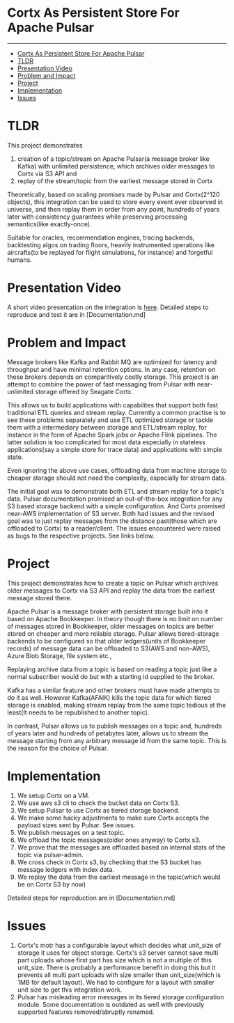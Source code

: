# Cortx As Persistent Store For Apache Pulsar
------


<!-- @import "[TOC]" {cmd="toc" depthFrom=1 depthTo=6 orderedList=false} -->

<!-- code_chunk_output -->

- [Cortx As Persistent Store For Apache Pulsar](#cortx-as-persistent-store-for-apache-pulsar)
- [TLDR](#tldr)
- [Presentation Video](#presentation-video)
- [Problem and Impact](#problem-and-impact)
- [Project](#project)
- [Implementation](#implementation)
- [Issues](#issues)

<!-- /code_chunk_output -->


# TLDR

This project demonstrates 
1. creation of a topic/stream on Apache Pulsar(a message broker like Kafka) with unlimited persistence, which archives older messages to Cortx via S3 API and
2. replay of the stream/topic from the earliest message stored in Cortx

Theoretically, based on scaling promises made by Pulsar and Cortx(2^120 objects), this integration can be used to store every event ever observed in universe, and then replay them in order from any point, hundreds of years later with consistency guarantees while preserving processing semantics(like exactly-once).

Suitable for oracles, recommendation engines, tracing backends, backtesting algos on trading floors, heavily instrumented operations like aircrafts(to be replayed for flight simulations, for instance) and forgetful humans.

# Presentation Video

A short video presentation on the integration is [here](https://www.youtube.com/watch?v=EjY_Q0w4ejA). Detailed steps to reproduce and test it are in [Documentation.md]

# Problem and Impact
Message brokers like Kafka and Rabbit MQ are optimized for latency and throughput and have minimal retention options. In any case, retention on these brokers depends on comparitively costly storage. This project is an attempt to combine the power of fast messaging from Pulsar with near-unlimited storage offered by Seagate Cortx.

This allows us to build applications with capabilites that support both fast traditional ETL queries and stream replay. Currently a common practise is to see these problems separately and use ETL optimized storage or tackle them with a intermediary between storage and ETL/stream replay, for instance in the form of Apache Spark jobs or Apache Flink pipelines. The latter solution is too complicated for most data especially in stateless applications(say a simple store for trace data) and applications with simple state.

Even ignoring the above use cases, offloading data from machine storage to cheaper storage should not need the complexity, especially for stream data.

The initial goal was to demonstrate both ETL and stream replay for a topic's data. Pulsar documentation promised an out-of-the-box integration for any S3 based storage backend with a simple configuration. And Cortx promised near-AWS implementation of S3 server. Both had issues and the revised goal was to just replay messages from the distance past(those which are offloaded to Cortx) to a reader/client. The issues encountered were raised as bugs to the respective projects. See links below.

# Project

This project demonstrates how to create a topic on Pulsar which archives older messages to Cortx via S3 API and replay the data from the earliest message stored there.

Apache Pulsar is a message broker with persistent storage built into it based on Apache Bookkeeper. In theory though there is no limit on number of messages stored in Bookkeeper, older messages on topics are better stored on cheaper and more reliable storage. Pulsar allows tiered-storage backends to be configured so that older ledgers(units of Bookkeeper records) of message data can be offloaded to S3(AWS and non-AWS), Azure Blob Storage, file system etc.,

Replaying archive data from a topic is based on reading a topic just like a normal subscriber would do but with a starting id supplied to the broker. 

Kafka has a similar feature and other brokers must have made attempts to do it as well. However Kafka(AFAIK) kills the topic data for which tiered storage is enabled, making stream replay from the same topic tedious at the least(It needs to be republished to another topic).

In contrast, Pulsar allows us to publish messages on a topic and, hundreds of years later and hundreds of petabytes later, allows us to stream the message starting from any arbitrary message id from the same topic. This is the reason for the choice of Pulsar.

# Implementation

1. We setup Cortx on a VM.
2. We use aws s3 cli to check the bucket data on Cortx S3.
3. We setup Pulsar to use Cortx as tiered storage backend.
4. We make some hacky adjustments to make sure Cortx accepts the payload sizes sent by Pulsar. See issues.
5. We publish messages on a test topic.
6. We offload the topic messages(older ones anyway) to Cortx s3.
7. We prove that the messages are offloaded based on internal stats of the topic via pulsar-admin.
8. We cross check in Cortx s3, by checking that the S3 bucket has message ledgers with index data.
9. We replay the data from the earliest message in the topic(which would be on Cortx S3 by now)

Detailed steps for reproduction are in [Documentation.md]


# Issues

1. Cortx's motr has a configurable layout which decides what unit_size of storage it uses for object storage. Cortx's s3 server cannot save multi part uploads whose first part has size which is not a multiple of this unit_size. There is probably a performance benefit in doing this but it prevents all multi part uploads with size smaller than unit_size(which is 1MB for default layout). We had to configure for a layout with smaller unit size to get this integration work.
2. Pulsar has misleading error messages in its tiered storage configuration module. Some documentation is outdated as well with previously supported features removed/abruptly renamed.
